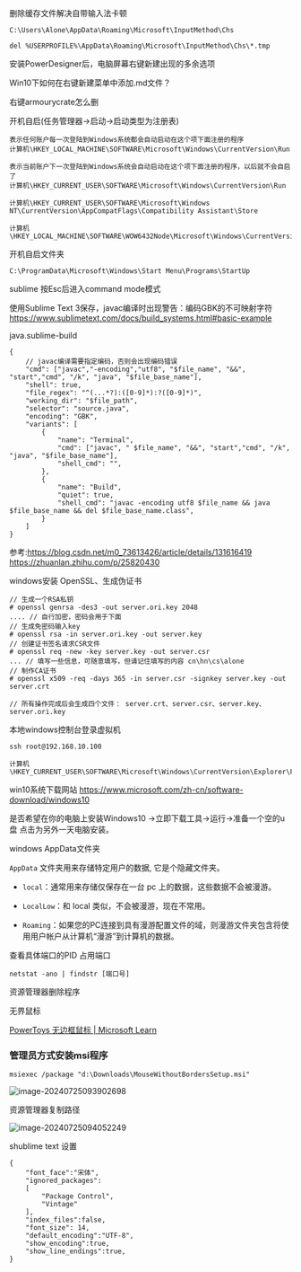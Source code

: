 

删除缓存文件解决自带输入法卡顿

```
C:\Users\Alone\AppData\Roaming\Microsoft\InputMethod\Chs

del %USERPROFILE%\AppData\Roaming\Microsoft\InputMethod\Chs\*.tmp
```

安装PowerDesigner后，电脑屏幕右键新建出现的多余选项

Win10下如何在右键新建菜单中添加.md文件？

右键armourycrate怎么删



开机自启(任务管理器->启动->启动类型为注册表)

```
表示任何账户每一次登陆到Windows系统都会自动启动在这个项下面注册的程序
计算机\HKEY_LOCAL_MACHINE\SOFTWARE\Microsoft\Windows\CurrentVersion\Run

表示当前账户下一次登陆到Windows系统会自动启动在这个项下面注册的程序，以后就不会自启了
计算机\HKEY_CURRENT_USER\SOFTWARE\Microsoft\Windows\CurrentVersion\Run

计算机\HKEY_CURRENT_USER\SOFTWARE\Microsoft\Windows NT\CurrentVersion\AppCompatFlags\Compatibility Assistant\Store

计算机\HKEY_LOCAL_MACHINE\SOFTWARE\WOW6432Node\Microsoft\Windows\CurrentVersion\Run
```



开机自启文件夹

```
C:\ProgramData\Microsoft\Windows\Start Menu\Programs\StartUp
```

sublime 按Esc后进入command mode模式



使用Sublime Text 3保存，javac编译时出现警告：编码GBK的不可映射字符
https://www.sublimetext.com/docs/build_systems.html#basic-example

java.sublime-build

```
{
    // javac编译需要指定编码，否则会出现编码错误
    "cmd": ["javac","-encoding","utf8", "$file_name", "&&", "start","cmd", "/k", "java", "$file_base_name"],
    "shell": true,
    "file_regex": "^(...*?):([0-9]*):?([0-9]*)",
    "working_dir": "$file_path",
    "selector": "source.java",
    "encoding": "GBK",
    "variants": [
        {
            "name": "Terminal",
            "cmd": ["javac", " $file_name", "&&", "start","cmd", "/k", "java", "$file_base_name"],
            "shell_cmd": "",
        },
        {
            "name": "Build",
            "quiet": true,
            "shell_cmd": "javac -encoding utf8 $file_name && java $file_base_name && del $file_base_name.class",
        }
    ]
}
```

参考:https://blog.csdn.net/m0_73613426/article/details/131616419
https://zhuanlan.zhihu.com/p/25820430





windows安装 OpenSSL、生成伪证书

```
// 生成一个RSA私钥
# openssl genrsa -des3 -out server.ori.key 2048
.... // 自行加密，密码会用于下面
// 生成免密码输入key
# openssl rsa -in server.ori.key -out server.key
// 创建证书签名请求CSR文件
# openssl req -new -key server.key -out server.csr
... // 填写一些信息，可随意填写，但请记住填写的内容 cn\hn\cs\alone
// 制作CA证书
# openssl x509 -req -days 365 -in server.csr -signkey server.key -out server.crt

// 所有操作完成后会生成四个文件： server.crt、server.csr、server.key、server.ori.key
```



本地windows控制台登录虚拟机

```
ssh root@192.168.10.100
```



```
计算机\HKEY_CURRENT_USER\SOFTWARE\Microsoft\Windows\CurrentVersion\Explorer\FileExts\.md
```





win10系统下载网站
https://www.microsoft.com/zh-cn/software-download/windows10

是否希望在你的电脑上安装Windows10 ->立即下载工具->运行->准备一个空的u盘 点击为另外一天电脑安装。





windows AppData文件夹

`AppData` 文件夹用来存储特定用户的数据, 它是个隐藏文件夹。

- `local`：通常用来存储仅保存在一台 pc 上的数据，这些数据不会被漫游。

- `LocalLow`：和 local 类似，不会被漫游，现在不常用。
- `Roaming`：如果您的PC连接到具有漫游配置文件的域，则漫游文件夹包含将使用用户帐户从计算机“漫游”到计算机的数据。



查看具体端口的PID 占用端口

```
netstat -ano | findstr [端口号]
```

资源管理器删除程序



无界鼠标

[PowerToys 无边框鼠标 | Microsoft Learn](https://learn.microsoft.com/zh-cn/windows/powertoys/mouse-without-borders)



### 管理员方式安装msi程序

```
msiexec /package "d:\Downloads\MouseWithoutBordersSetup.msi"
```

![image-20240725093902698](./img/misc.assets/image-20240725093902698.png)

资源管理器复制路径

![image-20240725094052249](./img/misc.assets/image-20240725094052249.png)


shublime text 设置

```
{
	"font_face":"宋体",
	"ignored_packages":
	[
		"Package Control",
		"Vintage"
	],
	"index_files":false,
	"font_size": 14,
	"default_encoding":"UTF-8",
	"show_encoding":true,
	"show_line_endings":true,
}
```

